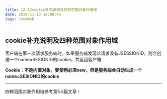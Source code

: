 ```yaml
---
title: 12.12cookie补充说明及四种范围对象作用域
date: 2019-11-13 10:00:44
tags: JavaWeb
---
```


## cookie补充说明及四种范围对象作用域

客户端在第一次请求服务端时，如果服务端发现此请求没有JSESSIONID，则会创建一个name=SESIONID的cookie，并返回客户端

**Cookie：不是内置对象，要使用必须new，但是服务端会自动生成一个name=SESIONID的cookie**

---

四种范围对象作用域参考第5.5篇文章！

